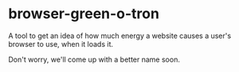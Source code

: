 # browser-green-o-tron
A tool to get an idea of how much energy a website causes a user's browser to use, when it loads it. 

Don't worry, we'll come up with a better name soon.
